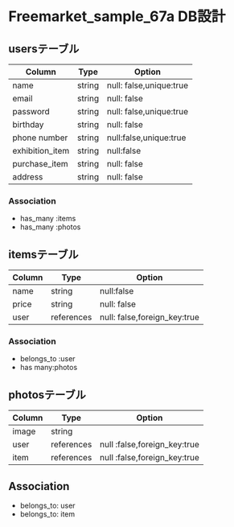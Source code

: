 # Freemarket_sample_67a DB設計
## usersテーブル
|Column|Type|Option|
|------|----|------|
|name|string|null: false,unique:true|
|email|string|null: false|
|password|string|null: false,unique:true|
|birthday|string|null: false|
|phone number|string|null:false,unique:true|
|exhibition_item|string|null:false|
|purchase_item|string|null: false|
|address|string|null: false|

### Association
- has_many :items
- has_many :photos

## itemsテーブル
|Column|Type|Option|
|------|----|------|
|name|string|null:false|
|price|string|null: false|
|user|references|null: false,foreign_key:true|

### Association
- belongs_to :user
- has many:photos

## photosテーブル
|Column|Type|Option|
|------|----|------|
|image|string||
|user|references|null :false,foreign_key:true|
|item|references|null :false,foreign_key:true|
## Association
- belongs_to: user
- belongs_to: item

